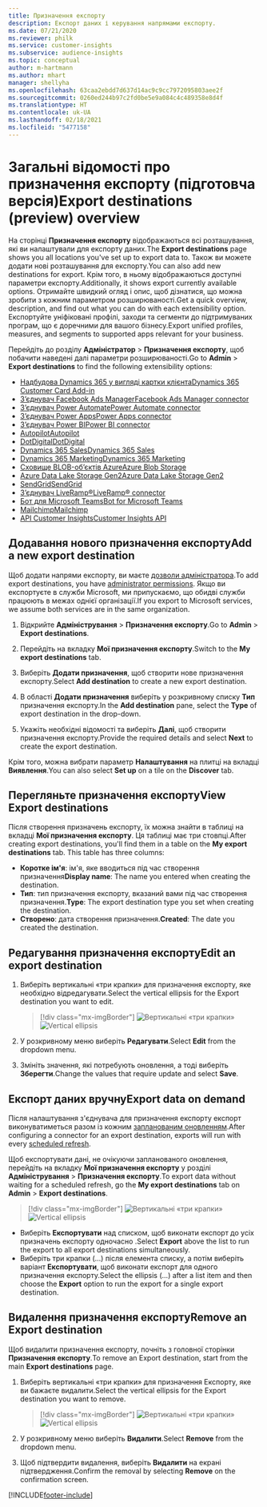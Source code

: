 ```yaml
---
title: Призначення експорту
description: Експорт даних і керування напрямами експорту.
ms.date: 07/21/2020
ms.reviewer: philk
ms.service: customer-insights
ms.subservice: audience-insights
ms.topic: conceptual
author: m-hartmann
ms.author: mhart
manager: shellyha
ms.openlocfilehash: 63caa2ebdd7d637d14ac9c9cc7972095803aee2f
ms.sourcegitcommit: 0260ed244b97c2fd0be5e9a084c4c489358e8d4f
ms.translationtype: HT
ms.contentlocale: uk-UA
ms.lasthandoff: 02/18/2021
ms.locfileid: "5477158"
---
```

# <a name="export-destinations-preview-overview"></a><span data-ttu-id="3e220-103">Загальні відомості про призначення експорту (підготовча версія)</span><span class="sxs-lookup"><span data-stu-id="3e220-103">Export destinations (preview) overview</span></span>

<span data-ttu-id="3e220-104">На сторінці **Призначення експорту** відображаються всі розташування, які ви налаштували для експорту даних.</span><span class="sxs-lookup"><span data-stu-id="3e220-104">The **Export destinations** page shows you all locations you've set up to export data to.</span></span> <span data-ttu-id="3e220-105">Також ви можете додати нові розташування для експорту.</span><span class="sxs-lookup"><span data-stu-id="3e220-105">You can also add new destinations for export.</span></span> <span data-ttu-id="3e220-106">Крім того, в ньому відображаються доступні параметри експорту.</span><span class="sxs-lookup"><span data-stu-id="3e220-106">Additionally, it shows export currently available options.</span></span> <span data-ttu-id="3e220-107">Отримайте швидкий огляд і опис, щоб дізнатися, що можна зробити з кожним параметром розширюваності.</span><span class="sxs-lookup"><span data-stu-id="3e220-107">Get a quick overview, description, and find out what you can do with each extensibility option.</span></span> <span data-ttu-id="3e220-108">Експортуйте уніфіковані профілі, заходи та сегменти до підтримуваних програм, що є доречними для вашого бізнесу.</span><span class="sxs-lookup"><span data-stu-id="3e220-108">Export unified profiles, measures, and segments to supported apps relevant for your business.</span></span>

<span data-ttu-id="3e220-109">Перейдіть до розділу **Адміністратор** > **Призначення експорту**, щоб побачити наведені далі параметри розширюваності.</span><span class="sxs-lookup"><span data-stu-id="3e220-109">Go to **Admin** > **Export destinations** to find the following extensibility options:</span></span>

- [<span data-ttu-id="3e220-110">Надбудова Dynamics 365 у вигляді картки клієнта</span><span class="sxs-lookup"><span data-stu-id="3e220-110">Dynamics 365 Customer Card Add-in</span></span>](customer-card-add-in.md)
- [<span data-ttu-id="3e220-111">З’єднувач Facebook Ads Manager</span><span class="sxs-lookup"><span data-stu-id="3e220-111">Facebook Ads Manager connector</span></span>](export-facebook.md)
- [<span data-ttu-id="3e220-112">З’єднувач Power Automate</span><span class="sxs-lookup"><span data-stu-id="3e220-112">Power Automate connector</span></span>](export-power-automate.md)
- [<span data-ttu-id="3e220-113">З’єднувач Power Apps</span><span class="sxs-lookup"><span data-stu-id="3e220-113">Power Apps connector</span></span>](export-power-apps.md)
- [<span data-ttu-id="3e220-114">З’єднувач Power BI</span><span class="sxs-lookup"><span data-stu-id="3e220-114">Power BI connector</span></span>](export-power-bi.md)
- [<span data-ttu-id="3e220-115">Autopilot</span><span class="sxs-lookup"><span data-stu-id="3e220-115">Autopilot</span></span>](export-autopilot.md)
- [<span data-ttu-id="3e220-116">DotDigital</span><span class="sxs-lookup"><span data-stu-id="3e220-116">DotDigital</span></span>](export-dotdigital.md)
- [<span data-ttu-id="3e220-117">Dynamics 365 Sales</span><span class="sxs-lookup"><span data-stu-id="3e220-117">Dynamics 365 Sales</span></span>](export-dynamics365-sales.md)
- [<span data-ttu-id="3e220-118">Dynamics 365 Marketing</span><span class="sxs-lookup"><span data-stu-id="3e220-118">Dynamics 365 Marketing</span></span>](export-dynamics365-marketing.md)
- [<span data-ttu-id="3e220-119">Сховище BLOB-об’єктів Azure</span><span class="sxs-lookup"><span data-stu-id="3e220-119">Azure Blob Storage</span></span>](export-azure-blob-storage.md)
- [<span data-ttu-id="3e220-120">Azure Data Lake Storage Gen2</span><span class="sxs-lookup"><span data-stu-id="3e220-120">Azure Data Lake Storage Gen2</span></span>](export-azure-data-lake-storage-gen2.md)
- [<span data-ttu-id="3e220-121">SendGrid</span><span class="sxs-lookup"><span data-stu-id="3e220-121">SendGrid</span></span>](export-sendgrid.md)
- [<span data-ttu-id="3e220-122">З’єднувач LiveRamp&reg;</span><span class="sxs-lookup"><span data-stu-id="3e220-122">LiveRamp&reg; connector</span></span>](export-liveramp.md)
- [<span data-ttu-id="3e220-123">Бот для Microsoft Teams</span><span class="sxs-lookup"><span data-stu-id="3e220-123">Bot for Microsoft Teams</span></span>](export-teams-bot.md)
- [<span data-ttu-id="3e220-124">Mailchimp</span><span class="sxs-lookup"><span data-stu-id="3e220-124">Mailchimp</span></span>](export-mailchimp.md)
- [<span data-ttu-id="3e220-125">API Customer Insights</span><span class="sxs-lookup"><span data-stu-id="3e220-125">Customer Insights API</span></span>](apis.md)

## <a name="add-a-new-export-destination"></a><span data-ttu-id="3e220-126">Додавання нового призначення експорту</span><span class="sxs-lookup"><span data-stu-id="3e220-126">Add a new export destination</span></span>

<span data-ttu-id="3e220-127">Щоб додати напрями експорту, ви маєте [дозволи адміністратора](permissions.md).</span><span class="sxs-lookup"><span data-stu-id="3e220-127">To add export destinations, you have [administrator permissions](permissions.md).</span></span> <span data-ttu-id="3e220-128">Якщо ви експортуєте в служби Microsoft, ми припускаємо, що обидві служби працюють в межах однієї організації.</span><span class="sxs-lookup"><span data-stu-id="3e220-128">If you export to Microsoft services, we assume both services are in the same organization.</span></span>

1. <span data-ttu-id="3e220-129">Відкрийте **Адміністрування** > **Призначення експорту**.</span><span class="sxs-lookup"><span data-stu-id="3e220-129">Go to **Admin** > **Export destinations**.</span></span>

1. <span data-ttu-id="3e220-130">Перейдіть на вкладку **Мої призначення експорту**.</span><span class="sxs-lookup"><span data-stu-id="3e220-130">Switch to the **My export destinations** tab.</span></span>

1. <span data-ttu-id="3e220-131">Виберіть **Додати призначення**, щоб створити нове призначення експорту.</span><span class="sxs-lookup"><span data-stu-id="3e220-131">Select **Add destination** to create a new export destination.</span></span>

1. <span data-ttu-id="3e220-132">В області **Додати призначення** виберіть у розкривному списку **Тип** призначення експорту.</span><span class="sxs-lookup"><span data-stu-id="3e220-132">In the **Add destination** pane, select the **Type** of export destination in the drop-down.</span></span>

1. <span data-ttu-id="3e220-133">Укажіть необхідні відомості та виберіть **Далі**, щоб створити призначення експорту.</span><span class="sxs-lookup"><span data-stu-id="3e220-133">Provide the required details and select **Next** to create the export destination.</span></span>

<span data-ttu-id="3e220-134">Крім того, можна вибрати параметр **Налаштування** на плитці на вкладці **Виявлення**.</span><span class="sxs-lookup"><span data-stu-id="3e220-134">You can also select **Set up** on a tile on the **Discover** tab.</span></span>

## <a name="view-export-destinations"></a><span data-ttu-id="3e220-135">Перегляньте призначення експорту</span><span class="sxs-lookup"><span data-stu-id="3e220-135">View Export destinations</span></span>

<span data-ttu-id="3e220-136">Після створення призначень експорту, їх можна знайти в таблиці на вкладці **Мої призначення експорту**. Ця таблиці має три стовпці.</span><span class="sxs-lookup"><span data-stu-id="3e220-136">After creating export destinations, you'll find them in a table on the **My export destinations** tab. This table has three columns:</span></span>

- <span data-ttu-id="3e220-137">**Коротке ім'я**: ім'я, яке вводиться під час створення призначення</span><span class="sxs-lookup"><span data-stu-id="3e220-137">**Display name**: The name you entered when creating the destination.</span></span>
- <span data-ttu-id="3e220-138">**Тип**: тип призначення експорту, вказаний вами під час створення призначення.</span><span class="sxs-lookup"><span data-stu-id="3e220-138">**Type**: The export destination type you set when creating the destination.</span></span>
- <span data-ttu-id="3e220-139">**Створено**: дата створення призначення.</span><span class="sxs-lookup"><span data-stu-id="3e220-139">**Created**: The date you created the destination.</span></span>

## <a name="edit-an-export-destination"></a><span data-ttu-id="3e220-140">Редагування призначення експорту</span><span class="sxs-lookup"><span data-stu-id="3e220-140">Edit an export destination</span></span>

1. <span data-ttu-id="3e220-141">Виберіть вертикальні «три крапки» для призначення експорту, яке необхідно відредагувати.</span><span class="sxs-lookup"><span data-stu-id="3e220-141">Select the vertical ellipsis for the Export destination you want to edit.</span></span>

   > [!div class="mx-imgBorder"]
   > <span data-ttu-id="3e220-142">![Вертикальні «три крапки»](media/export-destinations-page-ellipsis.png "Вертикальні «три крапки»")</span><span class="sxs-lookup"><span data-stu-id="3e220-142">![Vertical ellipsis](media/export-destinations-page-ellipsis.png "Vertical ellipsis")</span></span>

1. <span data-ttu-id="3e220-143">У розкривному меню виберіть **Редагувати**.</span><span class="sxs-lookup"><span data-stu-id="3e220-143">Select **Edit** from the dropdown menu.</span></span>

1. <span data-ttu-id="3e220-144">Змініть значення, які потребують оновлення, а тоді виберіть **Зберегти**.</span><span class="sxs-lookup"><span data-stu-id="3e220-144">Change the values that require update and select **Save**.</span></span>

## <a name="export-data-on-demand"></a><span data-ttu-id="3e220-145">Експорт даних вручну</span><span class="sxs-lookup"><span data-stu-id="3e220-145">Export data on demand</span></span>

<span data-ttu-id="3e220-146">Після налаштування з'єднувача для призначення експорту експорт виконуватиметься разом із кожним [запланованим оновленням](system.md#schedule-tab).</span><span class="sxs-lookup"><span data-stu-id="3e220-146">After configuring a connector for an export destination, exports will run with every [scheduled refresh](system.md#schedule-tab).</span></span>

<span data-ttu-id="3e220-147">Щоб експортувати дані, не очікуючи запланованого оновлення, перейдіть на вкладку **Мої призначення експорту** у розділі **Адміністрування** > **Призначення експорту**.</span><span class="sxs-lookup"><span data-stu-id="3e220-147">To export data without waiting for a scheduled refresh, go the **My export destinations** tab on **Admin** > **Export destinations**.</span></span>

> [!div class="mx-imgBorder"]
> <span data-ttu-id="3e220-148">![Вертикальні «три крапки»](media/export-destinations-page-ellipsis.png "Вертикальні «три крапки»")</span><span class="sxs-lookup"><span data-stu-id="3e220-148">![Vertical ellipsis](media/export-destinations-page-ellipsis.png "Vertical ellipsis")</span></span>

- <span data-ttu-id="3e220-149">Виберіть **Експортувати** над списком, щоб виконати експорт до усіх призначень експорту одночасно .</span><span class="sxs-lookup"><span data-stu-id="3e220-149">Select **Export** above the list to run the export to all export destinations simultaneously.</span></span>
- <span data-ttu-id="3e220-150">Виберіть три крапки (...) після елемента списку, а потім виберіть варіант **Експортувати**, щоб виконати експорт для одного призначення експорту.</span><span class="sxs-lookup"><span data-stu-id="3e220-150">Select the ellipsis (...) after a list item and then choose the **Export** option to run the export for a single export destination.</span></span>

## <a name="remove-an-export-destination"></a><span data-ttu-id="3e220-151">Видалення призначення експорту</span><span class="sxs-lookup"><span data-stu-id="3e220-151">Remove an Export destination</span></span>

<span data-ttu-id="3e220-152">Щоб видалити призначення експорту, почніть з головної сторінки **Призначення експорту**.</span><span class="sxs-lookup"><span data-stu-id="3e220-152">To remove an Export destination, start from the main **Export destinations** page.</span></span>

1. <span data-ttu-id="3e220-153">Виберіть вертикальні «три крапки» для призначення Експорту, яке ви бажаєте видалити.</span><span class="sxs-lookup"><span data-stu-id="3e220-153">Select the vertical ellipsis for the Export destination you want to remove.</span></span>

   > [!div class="mx-imgBorder"]
   > <span data-ttu-id="3e220-154">![Вертикальні «три крапки»](media/export-destinations-page-ellipsis.png "Вертикальні «три крапки»")</span><span class="sxs-lookup"><span data-stu-id="3e220-154">![Vertical ellipsis](media/export-destinations-page-ellipsis.png "Vertical ellipsis")</span></span>

2. <span data-ttu-id="3e220-155">У розкривному меню виберіть **Видалити**.</span><span class="sxs-lookup"><span data-stu-id="3e220-155">Select **Remove** from the dropdown menu.</span></span>

3. <span data-ttu-id="3e220-156">Щоб підтвердити видалення, виберіть **Видалити** на екрані підтвердження.</span><span class="sxs-lookup"><span data-stu-id="3e220-156">Confirm the removal by selecting **Remove** on the confirmation screen.</span></span>


[!INCLUDE[footer-include](../includes/footer-banner.md)]